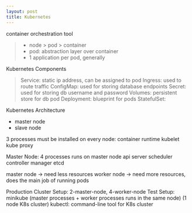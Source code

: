 ```yaml
---
layout: post
title: Kubernetes
---
```


container orchestration tool

> - node > pod > container <br>
> - pod: abstraction layer over container <br>
> - 1 application per pod, generally

Kubernetes Components
> Service: static ip address, can be assigned to pod
> Ingress: used to route traffic
> ConfigMap: used for storing database endpoints
> Secret: used for storing db username and password
> Volumes: persistent store for db pod
> Deployment: blueprint for pods
> StatefulSet:

Kubernetes Architecture
- master node
- slave node

3 processes must be installed on every node:
container runtime
kubelet
kube proxy

Master Node: 4 processes runs on master node
api server
scheduler
controller manager
etcd

master node -> need less resources
worker node -> need more resources, does the main job of running pods


Production Cluster Setup: 2-master-node, 4-worker-node
Test Setup: minikube (master processes + worker processes runs in the same node) (1 node K8s cluster)
kubectl: command-line tool for K8s cluster